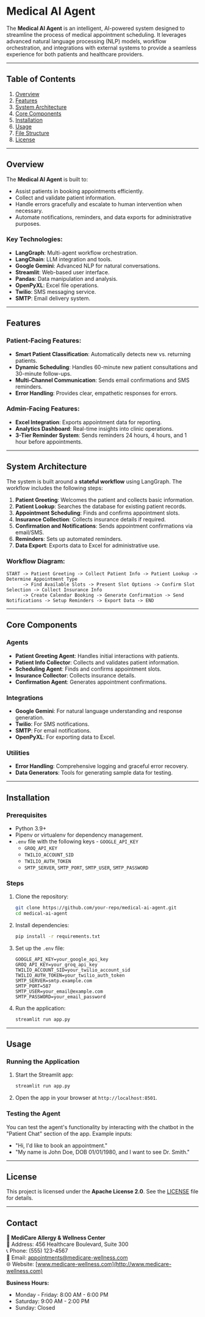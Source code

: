 # Medical AI Agent

The **Medical AI Agent** is an intelligent, AI-powered system designed to streamline the process of medical appointment scheduling. It leverages advanced natural language processing (NLP) models, workflow orchestration, and integrations with external systems to provide a seamless experience for both patients and healthcare providers.

---

## Table of Contents
1. [Overview](#overview)
2. [Features](#features)
3. [System Architecture](#system-architecture)
4. [Core Components](#core-components)
5. [Installation](#installation)
6. [Usage](#usage)
7. [File Structure](#file-structure)
8. [License](#license)

---

## Overview

The **Medical AI Agent** is built to:
- Assist patients in booking appointments efficiently.
- Collect and validate patient information.
- Handle errors gracefully and escalate to human intervention when necessary.
- Automate notifications, reminders, and data exports for administrative purposes.

### Key Technologies:
- **LangGraph**: Multi-agent workflow orchestration.
- **LangChain**: LLM integration and tools.
- **Google Gemini**: Advanced NLP for natural conversations.
- **Streamlit**: Web-based user interface.
- **Pandas**: Data manipulation and analysis.
- **OpenPyXL**: Excel file operations.
- **Twilio**: SMS messaging service.
- **SMTP**: Email delivery system.

---

## Features

### Patient-Facing Features:
- **Smart Patient Classification**: Automatically detects new vs. returning patients.
- **Dynamic Scheduling**: Handles 60-minute new patient consultations and 30-minute follow-ups.
- **Multi-Channel Communication**: Sends email confirmations and SMS reminders.
- **Error Handling**: Provides clear, empathetic responses for errors.

### Admin-Facing Features:
- **Excel Integration**: Exports appointment data for reporting.
- **Analytics Dashboard**: Real-time insights into clinic operations.
- **3-Tier Reminder System**: Sends reminders 24 hours, 4 hours, and 1 hour before appointments.

---

## System Architecture

The system is built around a **stateful workflow** using LangGraph. The workflow includes the following steps:
1. **Patient Greeting**: Welcomes the patient and collects basic information.
2. **Patient Lookup**: Searches the database for existing patient records.
3. **Appointment Scheduling**: Finds and confirms appointment slots.
4. **Insurance Collection**: Collects insurance details if required.
5. **Confirmation and Notifications**: Sends appointment confirmations via email/SMS.
6. **Reminders**: Sets up automated reminders.
7. **Data Export**: Exports data to Excel for administrative use.

### Workflow Diagram:
```plaintext
START -> Patient Greeting -> Collect Patient Info -> Patient Lookup -> Determine Appointment Type
      -> Find Available Slots -> Present Slot Options -> Confirm Slot Selection -> Collect Insurance Info
      -> Create Calendar Booking -> Generate Confirmation -> Send Notifications -> Setup Reminders -> Export Data -> END
```

---

## Core Components

### Agents
- **Patient Greeting Agent**: Handles initial interactions with patients.
- **Patient Info Collector**: Collects and validates patient information.
- **Scheduling Agent**: Finds and confirms appointment slots.
- **Insurance Collector**: Collects insurance details.
- **Confirmation Agent**: Generates appointment confirmations.

### Integrations
- **Google Gemini**: For natural language understanding and response generation.
- **Twilio**: For SMS notifications.
- **SMTP**: For email notifications.
- **OpenPyXL**: For exporting data to Excel.

### Utilities
- **Error Handling**: Comprehensive logging and graceful error recovery.
- **Data Generators**: Tools for generating sample data for testing.

---

## Installation

### Prerequisites
- Python 3.9+
- Pipenv or virtualenv for dependency management.
- `.env` file with the following keys  - `GOOGLE_API_KEY`
  - `GROQ_API_KEY`
  - `TWILIO_ACCOUNT_SID`
  - `TWILIO_AUTH_TOKEN`
  - `SMTP_SERVER`, `SMTP_PORT`, `SMTP_USER`, `SMTP_PASSWORD`

### Steps
1. Clone the repository:
   ```bash
   git clone https://github.com/your-repo/medical-ai-agent.git
   cd medical-ai-agent
   ```

2. Install dependencies:
   ```bash
   pip install -r requirements.txt
   ```

3. Set up the `.env` file:
   ```plaintext
   GOOGLE_API_KEY=your_google_api_key
   GROQ_API_KEY=your_groq_api_key
   TWILIO_ACCOUNT_SID=your_twilio_account_sid
   TWILIO_AUTH_TOKEN=your_twilio_auth_token
   SMTP_SERVER=smtp.example.com
   SMTP_PORT=587
   SMTP_USER=your_email@example.com
   SMTP_PASSWORD=your_email_password
   ```

4. Run the application:
   ```bash
   streamlit run app.py
   ```

---

## Usage

### Running the Application
1. Start the Streamlit app:
   ```bash
   streamlit run app.py
   ```
2. Open the app in your browser at `http://localhost:8501`.

### Testing the Agent
You can test the agent's functionality by interacting with the chatbot in the "Patient Chat" section of the app. Example inputs:
- "Hi, I'd like to book an appointment."
- "My name is John Doe, DOB 01/01/1980, and I want to see Dr. Smith."

---

## License

This project is licensed under the **Apache License 2.0**. See the [LICENSE](LICENSE) file for details.

---

## Contact

**🏥 MediCare Allergy & Wellness Center**  
📍 Address: 456 Healthcare Boulevard, Suite 300  
📞 Phone: (555) 123-4567  
📧 Email: appointments@medicare-wellness.com  
🌐 Website: [www.medicare-wellness.com](http://www.medicare-wellness.com)

**Business Hours:**
- Monday - Friday: 8:00 AM - 6:00 PM
- Saturday: 9:00 AM - 2:00 PM
- Sunday: Closed